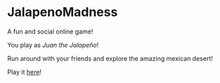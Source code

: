 # JalapenoMadness

A fun and social online game!

You play as *Juan the Jalapeño*!

Run around with your friends and explore the amazing mexican desert!

Play it [here](http://husenap.github.io)!
